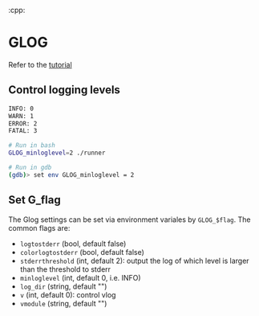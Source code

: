 :cpp:

# GLOG

Refer to the [tutorial](http://rpg.ifi.uzh.ch/docs/glog.html)

## Control logging levels

```bash
INFO: 0
WARN: 1
ERROR: 2
FATAL: 3

# Run in bash
GLOG_minloglevel=2 ./runner

# Run in gdb
(gdb)> set env GLOG_minloglevel = 2

```


## Set G_flag

The Glog settings can be set via environment variales by `GLOG_$flag`. The common flags are:

- `logtostderr` (bool, default false)
- `colorlogtostderr` (bool, default false)
- `stderrthreshold` (int, default 2): output the log of which level is larger than the threshold to stderr
- `minloglevel` (int, default 0, i.e. INFO)
- `log_dir` (string, default "")
- `v` (int, default 0): control vlog
- `vmodule` (string, default "")

